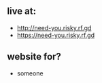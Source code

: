 ## live at:
* http://need-you.risky.rf.gd
* https://need-you.risky.rf.gd

## website for?
* someone
